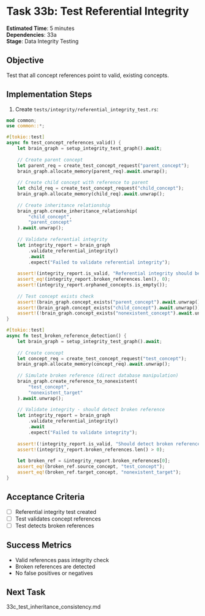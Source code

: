 # Task 33b: Test Referential Integrity

**Estimated Time**: 5 minutes  
**Dependencies**: 33a  
**Stage**: Data Integrity Testing  

## Objective
Test that all concept references point to valid, existing concepts.

## Implementation Steps

1. Create `tests/integrity/referential_integrity_test.rs`:
```rust
mod common;
use common::*;

#[tokio::test]
async fn test_concept_references_valid() {
    let brain_graph = setup_integrity_test_graph().await;
    
    // Create parent concept
    let parent_req = create_test_concept_request("parent_concept");
    brain_graph.allocate_memory(parent_req).await.unwrap();
    
    // Create child concept with reference to parent
    let child_req = create_test_concept_request("child_concept");
    brain_graph.allocate_memory(child_req).await.unwrap();
    
    // Create inheritance relationship
    brain_graph.create_inheritance_relationship(
        "child_concept",
        "parent_concept"
    ).await.unwrap();
    
    // Validate referential integrity
    let integrity_report = brain_graph
        .validate_referential_integrity()
        .await
        .expect("Failed to validate referential integrity");
    
    assert!(integrity_report.is_valid, "Referential integrity should be valid");
    assert_eq!(integrity_report.broken_references.len(), 0);
    assert!(integrity_report.orphaned_concepts.is_empty());
    
    // Test concept exists check
    assert!(brain_graph.concept_exists("parent_concept").await.unwrap());
    assert!(brain_graph.concept_exists("child_concept").await.unwrap());
    assert!(!brain_graph.concept_exists("nonexistent_concept").await.unwrap());
}

#[tokio::test]
async fn test_broken_reference_detection() {
    let brain_graph = setup_integrity_test_graph().await;
    
    // Create concept
    let concept_req = create_test_concept_request("test_concept");
    brain_graph.allocate_memory(concept_req).await.unwrap();
    
    // Simulate broken reference (direct database manipulation)
    brain_graph.create_reference_to_nonexistent(
        "test_concept",
        "nonexistent_target"
    ).await.unwrap();
    
    // Validate integrity - should detect broken reference
    let integrity_report = brain_graph
        .validate_referential_integrity()
        .await
        .expect("Failed to validate integrity");
    
    assert!(!integrity_report.is_valid, "Should detect broken reference");
    assert!(integrity_report.broken_references.len() > 0);
    
    let broken_ref = &integrity_report.broken_references[0];
    assert_eq!(broken_ref.source_concept, "test_concept");
    assert_eq!(broken_ref.target_concept, "nonexistent_target");
}
```

## Acceptance Criteria
- [ ] Referential integrity test created
- [ ] Test validates concept references
- [ ] Test detects broken references

## Success Metrics
- Valid references pass integrity check
- Broken references are detected
- No false positives or negatives

## Next Task
33c_test_inheritance_consistency.md
